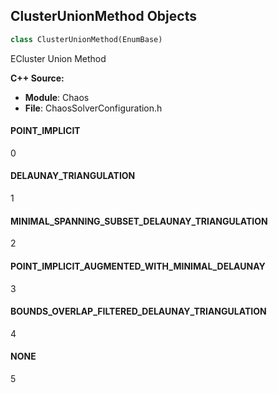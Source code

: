## ClusterUnionMethod Objects

```python
class ClusterUnionMethod(EnumBase)
```

ECluster Union Method

**C++ Source:**

- **Module**: Chaos
- **File**: ChaosSolverConfiguration.h

<a id="unreal.ClusterUnionMethod.POINT_IMPLICIT"></a>

#### POINT_IMPLICIT

0

<a id="unreal.ClusterUnionMethod.DELAUNAY_TRIANGULATION"></a>

#### DELAUNAY_TRIANGULATION

1

<a id="unreal.ClusterUnionMethod.MINIMAL_SPANNING_SUBSET_DELAUNAY_TRIANGULATION"></a>

#### MINIMAL_SPANNING_SUBSET_DELAUNAY_TRIANGULATION

2

<a id="unreal.ClusterUnionMethod.POINT_IMPLICIT_AUGMENTED_WITH_MINIMAL_DELAUNAY"></a>

#### POINT_IMPLICIT_AUGMENTED_WITH_MINIMAL_DELAUNAY

3

<a id="unreal.ClusterUnionMethod.BOUNDS_OVERLAP_FILTERED_DELAUNAY_TRIANGULATION"></a>

#### BOUNDS_OVERLAP_FILTERED_DELAUNAY_TRIANGULATION

4

<a id="unreal.ClusterUnionMethod.NONE"></a>

#### NONE

5

<a id="unreal.HeightFieldRenderMode"></a>